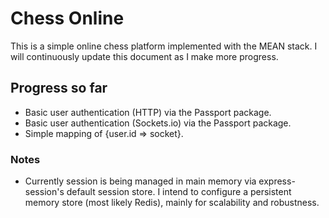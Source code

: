 # Chess Online
This is a simple online chess platform implemented with the MEAN stack. I will continuously update this document as I make more progress.
 
## Progress so far
 * Basic user authentication (HTTP) via the Passport package.
 * Basic user authentication (Sockets.io) via the Passport package.
 * Simple mapping of {user.id => socket}.

### Notes
 * Currently session is being managed in main memory via express-session's default session store. I intend to configure a persistent memory store (most likely Redis), mainly for scalability and robustness.